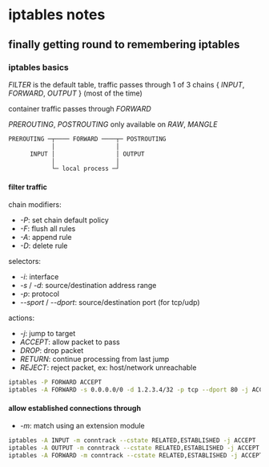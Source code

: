 # iptables notes

## finally getting round to remembering iptables

### iptables basics

_FILTER_ is the default table,
traffic passes through 1 of 3 chains { _INPUT_, _FORWARD_, _OUTPUT_ }
(most of the time)

container traffic passes through _FORWARD_

_PREROUTING_, _POSTROUTING_ only available on _RAW_, _MANGLE_

```txt
PREROUTING ─┬──── FORWARD ────┬─ POSTROUTING
            │                 │
      INPUT │                 │ OUTPUT
            │                 │
            └─ local process ─┘
```

#### filter traffic

chain modifiers:

- _-P_: set chain default policy
- _-F_: flush all rules
- _-A_: append rule
- _-D_: delete rule

selectors:

- _-i_: interface
- _-s_ / _-d_: source/destination address range
- _-p_: protocol
- _--sport_ / _--dport_: source/destination port (for tcp/udp)

actions:

- _-j_: jump to target
- _ACCEPT_: allow packet to pass
- _DROP_: drop packet
- _RETURN_: continue processing from last jump
- _REJECT_: reject packet, ex: host/network unreachable

```sh
iptables -P FORWARD ACCEPT
iptables -A FORWARD -s 0.0.0.0/0 -d 1.2.3.4/32 -p tcp --dport 80 -j ACCEPT
```

#### allow established connections through

- _-m_: match using an extension module

```sh
iptables -A INPUT -m conntrack --cstate RELATED,ESTABLISHED -j ACCEPT
iptables -A OUTPUT -m conntrack --cstate RELATED,ESTABLISHED -j ACCEPT
iptables -A FORWARD -m conntrack --cstate RELATED,ESTABLISHED -j ACCEPT
```
